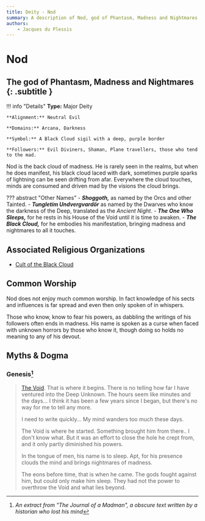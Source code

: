 ```yaml
---
title: Deity - Nod
summary: A description of Nod, god of Phantasm, Madness and Nightmares.
authors:
    - Jacques du Plessis
---
```

# Nod
## The god of Phantasm, Madness and Nightmares {: .subtitle }

!!! info "Details"
    **Type:** Major Deity

    **Alignment:** Neutral Evil

    **Domains:** Arcana, Darkness

    **Symbol:** A Black Cloud sigil with a deep, purple border

    **Followers:** Evil Diviners, Shaman, Plane travellers, those who tend to the mad.

Nod is the back cloud of madness. He is rarely seen in the realms, but when he does manifest, his black cloud laced with dark, sometimes purple sparks of lightning can be seen drifting from afar.  Everywhere the cloud touches, minds are consumed and driven mad by the visions the cloud brings.

??? abstract "Other Names"
    - ***Shoggoth,*** as named by the Orcs and other Tainted.
    - ***Tungletím Undvergvardör*** as named by the Dwarves who know the darkness of the Deep, translated as the _Ancient Night_.
    - ***The One Who Sleeps,*** for he rests in his House of the Void until it is time to awaken.
    - ***The Black Cloud,*** for he embodies his manifestation, bringing madness and nightmares to all it touches.

## Associated Religious Organizations
- [Cult of the Black Cloud](../../organizations/cult_of_the_black_cloud)

## Common Worship
Nod does not enjoy much common worship. In fact knowledge of his sects and influences is far spread and even then only spoken of in whispers.

Those who know, know to fear his powers, as dabbling the writings of his followers often ends in madness. His name is spoken as a curse when faced with unknown horrors by those who know it, though doing so holds no meaning to any of his devout.

## Myths & Dogma
### Genesis[^1]

> [The Void](../../../cosmology/planes/void_of_creation). That is where it begins. There is no telling how far I have ventured into the Deep Unknown. The hours seem like minutes and the days... I think it has been a few years since I began, but there's no way for me to tell any more.
> 
> I need to write quickly... My mind wanders too much these days.
> 
> The Void is where he started. Something brought him from there.. I don't know what. But it was an effort to close the hole he crept from, and it only partly diminished his powers.
> 
> In the tongue of men, his name is to sleep. Apt, for his presence clouds the mind and brings nightmares of madness.
> 
> The eons before time, that is when he came. The gods fought against him, but could only make him sleep. They had not the power to overthrow the Void and what lies beyond.

[^1]: _An extract from "The Journal of a Madman", a obscure text written by a historian who lost his mind_
